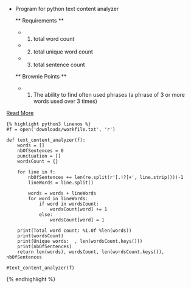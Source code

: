  * Program for python text content analyzer
    
    ** Requirements **<br>
    - 1. total word count<br>
    - 2. total unique word count<br>
    - 3. total sentence count
    
     ** Brownie Points ** <br>
    - 1. The ability to find often used phrases (a phrase of 3 or more words used over 3 times)

<a href="/Text-Content-Analyzer/" class="read-more">Read More</a>
    
    {% highlight python3 linenos %}
    #f = open('downloads/workfile.txt', 'r')
    
    def text_content_analyzer(f):
        words = []
        nbOfSentences = 0
        punctuation = []
        wordsCount = {}
    
        for line in f:
            nbOfSentences += len(re.split(r'[.!?]+', line.strip()))-1
            lineWords = line.split()
    
            words = words + lineWords
            for word in lineWords:
                if word in wordsCount:
                    wordsCount[word] += 1
                else:
                    wordsCount[word] = 1
       
        print(Total word count: %1.0f %len(words))
        print(wordsCount)
        print(Unique words:  , len(wordsCount.keys()))
        print(nbOfSentences)
        return len(words), wordsCount, len(wordsCount.keys()), nbOfSentences
    
    #text_content_analyzer(f)
{% endhighlight %}
